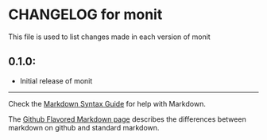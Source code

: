 # CHANGELOG for monit

This file is used to list changes made in each version of monit

## 0.1.0:

* Initial release of monit

- - -
Check the [Markdown Syntax Guide](http://daringfireball.net/projects/markdown/syntax) for help with Markdown.

The [Github Flavored Markdown page](http://github.github.com/github-flavored-markdown/) describes the differences between markdown on github and standard markdown.
